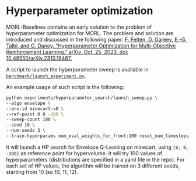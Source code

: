 # Hyperparameter optimization

MORL-Baselines contains an early solution to the problem of hyperparameter optimization for MORL.
The problem and solution are introduced and discussed in the following paper:
[F. Felten, D. Gareev, E.-G. Talbi, and G. Danoy, “Hyperparameter Optimization for Multi-Objective Reinforcement Learning.” arXiv, Oct. 25, 2023. doi: 10.48550/arXiv.2310.16487.](https://arxiv.org/abs/2310.16487)


A script to launch the hyperparameter sweep is available in [`benchmark/launch_experiment.py`](https://github.com/LucasAlegre/morl-baselines/experiments/hyperparameter_search/launch_sweep.py).

An example usage of such script is the following:

```bash
python experiments/hyperparameter_search/launch_sweep.py \
--algo envelope \
--env-id minecart-v0 \
--ref-point 0 0 -200 \
--sweep-count 100 \
--seed 10 \
--num-seeds 3 \
--train-hyperparams num_eval_weights_for_front:100 reset_num_timesteps:False eval_freq:10000 total_timesteps:10000
```

It will launch a HP search for Envelope Q-Leaning on minecart, using `[0, 0, -200]` as reference point for hypervolume. It will try 100 values of hyperparameters (distributions are specified in a yaml file in the repo). For each set of HP values, the algorithm will be trained on 3 different seeds, starting from 10 (so 10, 11, 12).
